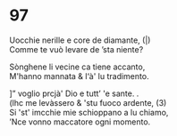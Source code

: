 # 97
  
Uocchie nerille e core de diamante, (|)  
Comme te vuò levare de ’sta niente?  
  
Sònghene li vecine ca tiene accanto,  
M'hanno mannata & l‘à' lu tradimento.  
  
]” voglio prcjà' Dio e tutt’ 'e sante. .  
(lhc me levàssero & 'stu fuoco ardente, (3)  
Si 'st' imcchie mie schioppano a lu chiamo,  
’Nce vonno maccatore ogni momento.  
  

